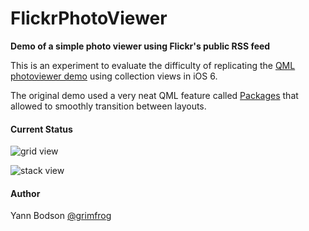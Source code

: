 # FlickrPhotoViewer

**Demo of a simple photo viewer using Flickr's public RSS feed**

This is an experiment to evaluate the difficulty of replicating the [QML photoviewer demo](http://doc.qt.digia.com/qt/demos-declarative-photoviewer.html) using collection views in iOS 6.

The original demo used a very neat QML feature called [Packages](http://qt-project.org/doc/qt-5.0/qml-qtquick2-package.html) that allowed to smoothly transition between layouts.


#### Current Status

![grid view](https://dl.dropbox.com/u/4917684/FlickrPhotoViewer/iOS%20Simulator%20Screen%20shot%2013.11.2012%2010.40.39%20AM.png)

![stack view](https://dl.dropbox.com/u/4917684/FlickrPhotoViewer/iOS%20Simulator%20Screen%20shot%2013.11.2012%2010.45.00%20AM.png)

#### Author

Yann Bodson
[@grimfrog](http://twitter.com/grimfrog)
